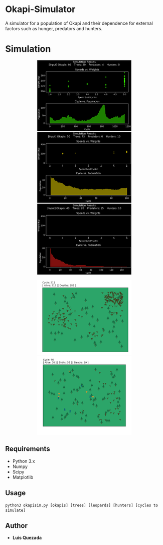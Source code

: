 # Okapi-Simulator
A simulator for a population of Okapi and their dependence for external factors such as hunger, predators and hunters.

# Simulation
<p align="center">
  <img src="https://github.com/Lfquezada/Okapi-Simulator/blob/master/examples/results1.png" width="300">
  <img src="https://github.com/Lfquezada/Okapi-Simulator/blob/master/examples/results2.png" width="300">
  <img src="https://github.com/Lfquezada/Okapi-Simulator/blob/master/examples/results3.png" width="300">
</p>

<p align="center">
  <img src="https://github.com/Lfquezada/Okapi-Simulator/blob/master/examples/example1.png" width="300">
  <img src="https://github.com/Lfquezada/Okapi-Simulator/blob/master/examples/example2.png" width="300">
</p>


## Requirements
* Python 3.x
* Numpy
* Scipy
* Matplotlib

## Usage
```
python3 okapisim.py [okapis] [trees] [leopards] [hunters] [cycles to simulate]
```

## Author
* **Luis Quezada**
